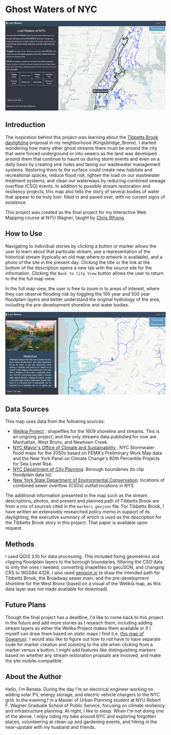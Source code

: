 # Ghost Waters of NYC

![Full Map](./images/fullmap_screenshot.png)

## Introduction
The inspiration behind this project was learning about the [Tibbetts Brook daylighting](https://www.nytimes.com/2021/12/06/nyregion/tibbets-brook-bronx-daylighting.html) proposal in my neighborhood (Kingsbridge, Bronx). I started wondering how many other ghost streams there must be around the city that were forced underground or into sewers as the land was developed around them that continue to haunt us during storm events and even on a daily basis by creating sink holes and taxing our wastewater management systems. Restoring them to the surface could create new habitats and recreational spaces, reduce flood risk, lighten the load on our wastewater treatment systems, and clean our waterways by reducing combined sewage overflow (CSO) events. In addition to possible stream restoration and resiliency projects, this map also tells the story of several bodies of water that appear to be truly lost- filled in and paved over, with no current signs of existence. 

This project was created as the final project for my Interactive Web Mapping course at NYU Wagner, taught by [Chris Whong](https://github.com/chriswhong). 
## How to Use
Navigating to individual stories by clicking a button or marker allows the user to learn about that particular stream, see a representation of the historical stream (typically an old map where to artwork is available), and a photo of the site in the present day. Clicking the title or the link at the bottom of the description opens a new tab with the source site for the information. Clicking the `Back to City View` button allows the user to return to the the full map view. 

In the full map view, the user is free to zoom in to areas of interest, where they can observe flooding risk by toggling the 100 year and 500 year floodplain layers and better understand the original hydrology of the area, including the pre-development shoreline and water bodies. 

![Story Map](./images/minetta_screenshot.png)
## Data Sources
This map uses data from the following sources:
- [Welikia Project](https://welikia.org/about/overview/) : shapefiles for the 1609 shoreline and streams. This is an ongoing project, and the only streams data published for now are Manhattan, West Bronx, and Newtown Creek. 
-  [NYC Mayor's Office of Climate and Sustainability ](https://data.cityofnewyork.us/Environment/Sea-Level-Rise-Maps-2050s-500-year-Floodplain-/qwca-zqw3):  NYC Stormwater flood maps for the 2050s based on FEMA's Preliminary Work Map data and the New York Panel on Climate Change's 90th Percentile Projects for Sea-Level Rise.
-  [NYC Department of City Planning](https://data.cityofnewyork.us/City-Government/Borough-Boundaries/tqmj-j8zm): Borough boundaries (to clip floodplain data to).
-  [New York State Department of Environmental Conservation](https://data.ny.gov/Energy-Environment/Combined-Sewer-Overflows-CSOs-Map/i8hd-rmbi): locations of combined  sewer overflow (CSOs) outfall locations in NYS.

The additional information presented in the map such as the stream descriptions, photos, and present and planned path of Tibbetts Brook are from a mix of sources cited in the `markers.geojson` file. For Tibbetts Brook, I have written an extensively researched policy memo in support of its daylighting, the executive summary of which is used as the description for the Tibbetts Brook story in this project. That paper is available upon request. 
## Methods
I used QGIS 3.10 for data processing. This included fixing geometries and clipping floodplain layers to the borough boundaries, filtering the CSO data to only the ones I needed, converting shapefiles to geoJSON, and changing CRS to WGS84:4326. I also used [geojson.io](geojson.io) to draw the intended path for Tibbetts Brook, the Broadway sewer main, and the pre-development shoreline for the West Bronx (based on a visual of the Welikia map, as this data layer was not made available for download). 
## Future Plans
Though the final project has a deadline, I'd like to come back to this project in the future and add more stories as I reseach them, including adding stream layers as either the Welika Project makes them available or if I myself can draw them based on static maps I find (i.e. [this map of Gowanus](https://www.vice.com/en/article/ezv544/the-hunt-for-brooklyns-hidden-creeks)). I would also like to figure out how to not have to have separate code for marker creation and zooming to the site when clicking from a marker versus a button. I might add features like distinguishing markers based on whether any stream restoration propsals are involved, and make the site mobile-compatible.  
## About the Author
Hello, I'm Renata. During the day I'm an electrical engineer working on adding solar PV, energy storage, and electric vehicle chargers to the NYC grid. In the evening I'm a Master of Urban Planning student at NYU Robert F. Wagner Graduate School of Public Service, focusing on climate resiliency and infrastructure planning. At night, I like to sleep. When I'm not doing one of the above, I enjoy riding my bike around NYC and exploring forgotten places, volunteering at clean-up and gardening events, and hiking in the near-upstate with my husband and friends. 
